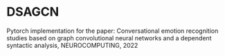 # DSAGCN
Pytorch implementation for the paper: Conversational emotion recognition studies based on graph convolutional neural networks and a dependent syntactic analysis, NEUROCOMPUTING, 2022
